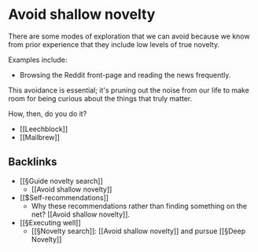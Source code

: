 # Avoid shallow novelty
There are some modes of exploration that we can avoid because we know from prior experience that they include low levels of true novelty. 

Examples include:
* Browsing the Reddit front-page and reading the news frequently. 

This avoidance is essential; it's pruning out the noise from our life to make room for being curious about the things that truly matter.

How, then, do you do it?
* [[Leechblock]]
* [[Mailbrew]]

<!--      Make these into Q/A prompts. -->

<!-- #p1 -->

## Backlinks
* [[§Guide novelty search]]
	* [[Avoid shallow novelty]]
* [[$Self-recommendations]]
	* Why these recommendations rather than finding something on the net? [[Avoid shallow novelty]].
* [[§Executing well]]
	* [[§Novelty search]]: [[Avoid shallow novelty]] and pursue [[§Deep Novelty]]

<!-- #Life -->

<!-- {BearID:C9CFAA5D-622D-4290-B6B2-44B9A5520C65-15756-000013034DDC4098} -->
